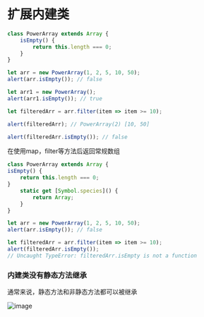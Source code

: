 
# 扩展内建类



```js
class PowerArray extends Array {
    isEmpty() {
        return this.length === 0;
    }
}

let arr = new PowerArray(1, 2, 5, 10, 50);
alert(arr.isEmpty()); // false

let arr1 = new PowerArray();
alert(arr1.isEmpty()); // true

let filteredArr = arr.filter(item => item >= 10);

alert(filteredArr); // PowerArray(2) [10, 50]

alert(filteredArr.isEmpty()); // false
```


在使用map，filter等方法后返回常规数组

```js
class PowerArray extends Array {
isEmpty() {
    return this.length === 0;
}
    static get [Symbol.species]() {
        return Array;
    }
}

let arr = new PowerArray(1, 2, 5, 10, 50);
alert(arr.isEmpty()); // false

let filteredArr = arr.filter(item => item >= 10);
alert(filteredArr.isEmpty());
// Uncaught TypeError: filteredArr.isEmpty is not a function
```

### 内建类没有静态方法继承
通常来说，静态方法和非静态方法都可以被继承




![image](https://cdn.nlark.com/yuque/0/2020/png/419446/1590042542457-70e6edc9-7082-406a-972a-7272c30e49af.png)






